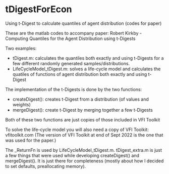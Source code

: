 # tDigestForEcon
Using t-Digest to calculate quantiles of agent distribution (codes for paper)

These are the matlab codes to accompany paper: Robert Kirkby - Computing Quantiles for the Agent Distribution using t-Digests

Two examples:
 - tDigest.m: calculates the quantiles both exactly and using t-Digests for a few different randomly generated samples/distributions.
 - LifeCycleModel_tDigest.m: solves a life-cycle model and calculates the quatiles of functions of agent distribution both exactly and using t-Digest

The implementation of the t-Digests is done by the two functions:
 - createDigest(): creates t-Digest from a distribution (of values and weights)
 - mergeDigest(): create t-Digest by merging together a few t-Digests

Both of these two functions are just copies of those included in VFI Toolkit

To solve the life-cycle model you will also need a copy of VFI Toolkit: vfitoolkit.com
(The version of VFI Toolkit at end of Sept 2022 is the one that was used for the paper.) 


The _ReturnFn is used by LifeCycleModel_tDigest.m.
tDigest_extra.m is just a few things that were used while developing createDigest() and mergeDigest(). It is just there for completeness (mostly about how I decided to set defaults, preallocating memory).
